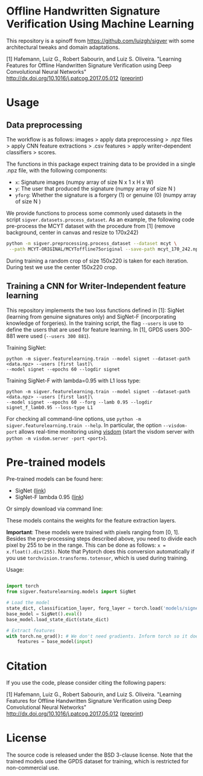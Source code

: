 # Offline Handwritten Signature Verification Using Machine Learning

This repository is a spinoff from https://github.com/luizgh/sigver with some architectural tweaks and domain adaptations.

[1] Hafemann, Luiz G., Robert Sabourin, and Luiz S. Oliveira. "Learning Features for Offline Handwritten Signature Verification using Deep Convolutional Neural Networks" http://dx.doi.org/10.1016/j.patcog.2017.05.012 ([preprint](https://arxiv.org/abs/1705.05787))


# Usage

## Data preprocessing

The workflow is as follows: images > apply data preprocessing > .npz files > apply CNN feature extractions > .csv features > apply writer-dependent classifiers > scores. 

The functions in this package expect training data to be provided in a single .npz file, with the following components:

* ```x```: Signature images (numpy array of size N x 1 x H x W)
* ```y```: The user that produced the signature (numpy array of size N )
* ```yforg```: Whether the signature is a forgery (1) or genuine (0) (numpy array of size N )

We provide functions to process some commonly used datasets in the script ```sigver.datasets.process_dataset```. 
As an example, the following code pre-process the MCYT dataset with the procedure from [1] (remove background, center in canvas and resize to 170x242)

```bash
python -m sigver.preprocessing.process_dataset --dataset mcyt \
 --path MCYT-ORIGINAL/MCYToffline75original --save-path mcyt_170_242.npz
```

During training a random crop of size 150x220 is taken for each iteration. During test we use the center 150x220 crop.

## Training a CNN for Writer-Independent feature learning

This repository implements the two loss functions defined in [1]: SigNet (learning from genuine signatures only)
and SigNet-F (incorporating knowledge of forgeries). In the training script, the flag
```--users``` is use to define the users that are used for feature learning. In [1],
GPDS users 300-881 were used (```--users 300 881```). 


Training SigNet:

```
python -m sigver.featurelearning.train --model signet --dataset-path  <data.npz> --users [first last]\ 
--model signet --epochs 60 --logdir signet  
```

Training SigNet-F with lambda=0.95 with L1 loss type:

```
python -m sigver.featurelearning.train --model signet --dataset-path  <data.npz> --users [first last]\ 
--model signet --epochs 60 --forg --lamb 0.95 --logdir signet_f_lamb0.95 --loss-type L1  
```

For checking all command-line options, use ```python -m sigver.featurelearning.train --help```. 
In particular, the option ```--visdom-port``` allows real-time monitoring using [visdom](https://github.com/facebookresearch/visdom) (start the visdom
server with ```python -m visdom.server -port <port>```).   

# Pre-trained models

Pre-trained models can be found here: 
* SigNet ([link](https://storage.googleapis.com/luizgh-datasets/pytorch_models/signet.pth))
* SigNet-F lambda 0.95 ([link](https://storage.googleapis.com/luizgh-datasets/pytorch_models/signet_f_lambda_0.95.pth))

Or simply download via command line:

These models contains the weights for the feature extraction layers.

**Important**: These models were trained with pixels ranging from [0, 1]. Besides the pre-processing steps described above, you need to divide each  pixel by 255 to be in the range. This can be done as follows: ```x = x.float().div(255)```. Note that Pytorch does this conversion automatically if you use ```torchvision.transforms.totensor```, which is used during training.

Usage:

```python

import torch
from sigver.featurelearning.models import SigNet

# Load the model
state_dict, classification_layer, forg_layer = torch.load('models/signet.pth')
base_model = SigNet().eval()
base_model.load_state_dict(state_dict)

# Extract features
with torch.no_grad(): # We don't need gradients. Inform torch so it doesn't compute them
    features = base_model(input)

```

# Citation

If you use the code, please consider citing the following papers:

[1] Hafemann, Luiz G., Robert Sabourin, and Luiz S. Oliveira. "Learning Features for Offline Handwritten Signature Verification using Deep Convolutional Neural Networks" http://dx.doi.org/10.1016/j.patcog.2017.05.012 ([preprint](https://arxiv.org/abs/1705.05787))


# License

The source code is released under the BSD 3-clause license. Note that the trained models used the GPDS dataset for training, which is restricted for non-commercial use.  
